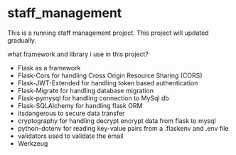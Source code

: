# staff_management
This is a running staff management project. This project will updated gradually.

what framework and library i use in this project?
- Flask as a framework
- Flask-Cors for handling Cross Origin Resource Sharing (CORS)
- Flask-JWT-Extended for handling token based authentication
- Flask-Migrate for handling database migration
- Flask-pymysql for handling connection to MySql db
- Flask-SQLAlchemy for handling flask ORM
- itsdangerous to secure data transfer
- cryptography for handling decrypt encrypt data from flask to mysql
- python-dotenv for reading key-value pairs from a .flaskenv and .env file
- validators used to validate the email
- Werkzeug

